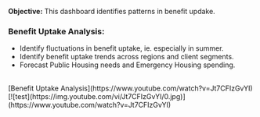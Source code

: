 **Objective:** This dashboard identifies patterns in benefit updake.

### Benefit Uptake Analysis:
- Identify fluctuations in benefit uptake, ie. especially in summer.
- Identify benefit uptake trends across regions and client segments.
- Forecast Public Housing needs and Emergency Housing spending.

<br>
[Benefit Uptake Analysis](https://www.youtube.com/watch?v=Jt7CFIzGvYI) <br>
[![test](https://img.youtube.com/vi/Jt7CFIzGvYI/0.jpg)](https://www.youtube.com/watch?v=Jt7CFIzGvYI)
